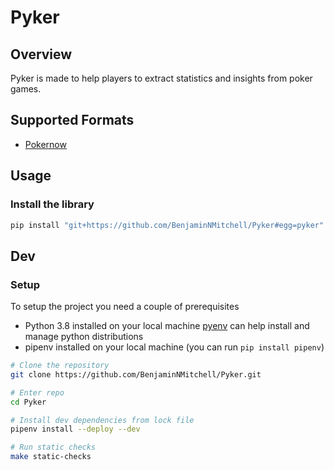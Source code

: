 # Pyker


## Overview
Pyker is made to help players to extract statistics and insights from poker games.

## Supported Formats
- [Pokernow](https://www.pokernow.club/)

## Usage

### Install the library
```bash
pip install "git+https://github.com/BenjaminNMitchell/Pyker#egg=pyker"
```

## Dev

### Setup
To setup the project you need a couple of prerequisites

- Python 3.8 installed on your local machine [pyenv](https://realpython.com/intro-to-pyenv/#installing-pyenv) can help install and manage python distributions
- pipenv installed on your local machine (you can run `pip install pipenv`)


```bash
# Clone the repository
git clone https://github.com/BenjaminNMitchell/Pyker.git

# Enter repo
cd Pyker

# Install dev dependencies from lock file
pipenv install --deploy --dev

# Run static checks
make static-checks
```
